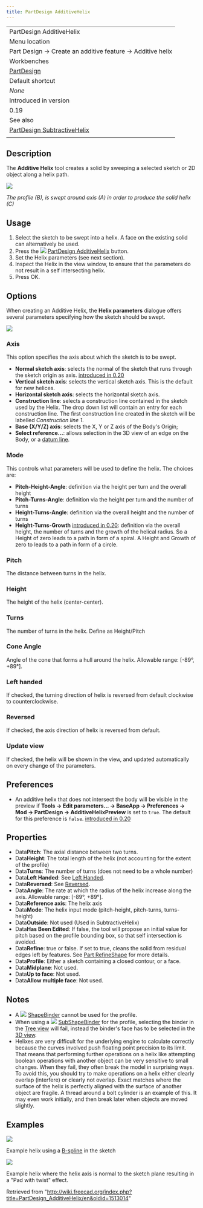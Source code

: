 ```yaml
---
title: PartDesign AdditiveHelix
---
```


|                                                                                           |
| ----------------------------------------------------------------------------------------- |
| PartDesign AdditiveHelix                                                                  |
| Menu location                                                                             |
| Part Design → Create an additive feature → Additive helix                                 |
| Workbenches                                                                               |
| [PartDesign](/PartDesign_Workbench "PartDesign Workbench")                                |
| Default shortcut                                                                          |
| _None_                                                                                    |
| Introduced in version                                                                     |
| 0.19                                                                                      |
| See also                                                                                  |
| [PartDesign SubtractiveHelix](/PartDesign_SubtractiveHelix "PartDesign SubtractiveHelix") |
|                                                                                           |

## Description

The **Additive Helix** tool creates a solid by sweeping a selected sketch or 2D object along a helix path.

![](/src/assets/images/PartDesign_AdditiveHelix_example_overview.png)

_The profile (B), is swept around axis (A) in order to produce the solid helix (C)_

## Usage

1. Select the sketch to be swept into a helix. A face on the existing solid can alternatively be used.
2. Press the ![](/src/assets/images/PartDesign_AdditiveHelix.svg) [PartDesign AdditiveHelix](/PartDesign_AdditiveHelix "PartDesign AdditiveHelix") button.
3. Set the Helix parameters (see next section).
4. Inspect the Helix in the view window, to ensure that the parameters do not result in a self intersecting helix.
5. Press OK.

## Options

When creating an Additive Helix, the **Helix parameters** dialogue offers several parameters specifying how the sketch should be swept.

![](/src/assets/images/PartDesign_AdditiveHelix_taskpanel.png)

### Axis

This option specifies the axis about which the sketch is to be swept.

- **Normal sketch axis**: selects the normal of the sketch that runs through the sketch origin as axis. [introduced in 0.20](/Release_notes_0.20 "Release notes 0.20")
- **Vertical sketch axis**: selects the vertical sketch axis. This is the default for new helices.
- **Horizontal sketch axis**: selects the horizontal sketch axis.
- **Construction line**: selects a construction line contained in the sketch used by the Helix. The drop down list will contain an entry for each construction line. The first construction line created in the sketch will be labelled _Construction line 1_.
- **Base (X/Y/Z) axis**: selects the X, Y or Z axis of the Body's Origin;
- **Select reference...**: allows selection in the 3D view of an edge on the Body, or a [datum line](/PartDesign_Line "PartDesign Line").

### Mode

This controls what parameters will be used to define the helix. The choices are:

- **Pitch-Height-Angle**: definition via the height per turn and the overall height
- **Pitch-Turns-Angle**: definition via the height per turn and the number of turns
- **Height-Turns-Angle**: definition via the overall height and the number of turns
- **Height-Turns-Growth** [introduced in 0.20](/Release_notes_0.20 "Release notes 0.20"): definition via the overall height, the number of turns and the growth of the helical radius. So a Height of zero leads to a path in form of a spiral. A Height and Growth of zero to leads to a path in form of a circle.

### Pitch

The distance between turns in the helix.

### Height

The height of the helix (center-center).

### Turns

The number of turns in the helix. Define as Height/Pitch

### Cone Angle

Angle of the cone that forms a hull around the helix. Allowable range: [-89°, +89°].

### Left handed

If checked, the turning direction of helix is reversed from default clockwise to counterclockwise.

### Reversed

If checked, the axis direction of helix is reversed from default.

### Update view

If checked, the helix will be shown in the view, and updated automatically on every change of the parameters.

## Preferences

- An additive helix that does not intersect the body will be visible in the preview if **Tools → Edit parameters... → BaseApp → Preferences → Mod → PartDesign → AdditiveHelixPreview** is set to `true`. The default for this preference is `false`. [introduced in 0.20](/Release_notes_0.20 "Release notes 0.20")

## Properties

- Data**Pitch**: The axial distance between two turns.
- Data**Height**: The total length of the helix (not accounting for the extent of the profile)
- Data**Turns**: The number of turns (does not need to be a whole number)
- Data**Left Handed**: See [Left Handed](#Left_handed).
- Data**Reversed**: See [Reversed](#Reversed).
- Data**Angle**: The rate at which the radius of the helix increase along the axis. Allowable range: [-89°, +89°].
- Data**Reference axis**: The helix axis
- Data**Mode**: The helix input mode (pitch-height, pitch-turns, turns-height)
- Data**Outside**: Not used (Used in SubtractiveHelix)
- Data**Has Been Edited**: If false, the tool will propose an initial value for pitch based on the profile bounding box, so that self intersection is avoided.
- Data**Refine**: true or false. If set to true, cleans the solid from residual edges left by features. See [Part RefineShape](/Part_RefineShape "Part RefineShape") for more details.
- Data**Profile**: Either a sketch containing a closed contour, or a face.
- Data**Midplane**: Not used.
- Data**Up to face**: Not used.
- Data**Allow multiple face**: Not used.

## Notes

- A ![](/src/assets/images/PartDesign_ShapeBinder.svg) [ShapeBinder](/PartDesign_ShapeBinder "PartDesign ShapeBinder") cannot be used for the profile.
- When using a ![](/src/assets/images/PartDesign_SubShapeBinder.svg) [SubShapeBinder](/PartDesign_SubShapeBinder "PartDesign SubShapeBinder") for the profile, selecting the binder in the [Tree view](/Tree_view "Tree view") will fail, instead the binder's face has to be selected in the [3D view](/3D_view "3D view").
- Helixes are very difficult for the underlying engine to calculate correctly because the curves involved push floating point precision to its limit. That means that performing further operations on a helix like attempting boolean operations with another object can be very sensitive to small changes. When they fail, they often break the model in surprising ways. To avoid this, you should try to make operations on a helix either clearly overlap (interfere) or clearly not overlap. Exact matches where the surface of the helix is perfectly aligned with the surface of another object are fragile. A thread around a bolt cylinder is an example of this. It may even work initially, and then break later when objects are moved slightly.

## Examples

![](/src/assets/images/PartDesign_AdditiveHelix_example_bspline.png)

Example helix using a [B-spline](/Sketcher_CreateBSpline "Sketcher CreateBSpline") in the sketch

![](/src/assets/images/PartDesign_AdditiveHelix_example_twisting_pad.png)

Example helix where the helix axis is normal to the sketch plane resulting in a "Pad with twist" effect.

Retrieved from "<http://wiki.freecad.org/index.php?title=PartDesign_AdditiveHelix/en&oldid=1513014>"
